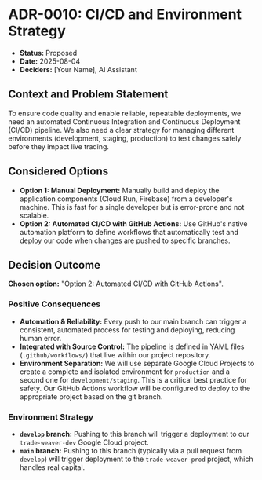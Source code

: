 # ADR-0010: CI/CD and Environment Strategy

* **Status:** Proposed
* **Date:** 2025-08-04
* **Deciders:** [Your Name], AI Assistant

## Context and Problem Statement

To ensure code quality and enable reliable, repeatable deployments, we need an automated Continuous Integration and Continuous Deployment (CI/CD) pipeline. We also need a clear strategy for managing different environments (development, staging, production) to test changes safely before they impact live trading.

## Considered Options

* **Option 1: Manual Deployment:** Manually build and deploy the application components (Cloud Run, Firebase) from a developer's machine. This is fast for a single developer but is error-prone and not scalable.
* **Option 2: Automated CI/CD with GitHub Actions:** Use GitHub's native automation platform to define workflows that automatically test and deploy our code when changes are pushed to specific branches.

## Decision Outcome

**Chosen option:** "Option 2: Automated CI/CD with GitHub Actions".

### Positive Consequences

* **Automation & Reliability:** Every push to our main branch can trigger a consistent, automated process for testing and deploying, reducing human error.
* **Integrated with Source Control:** The pipeline is defined in YAML files (`.github/workflows/`) that live within our project repository.
* **Environment Separation:** We will use separate Google Cloud Projects to create a complete and isolated environment for `production` and a second one for `development/staging`. This is a critical best practice for safety. Our GitHub Actions workflow will be configured to deploy to the appropriate project based on the git branch.

### Environment Strategy

* **`develop` branch:** Pushing to this branch will trigger a deployment to our `trade-weaver-dev` Google Cloud project.
* **`main` branch:** Pushing to this branch (typically via a pull request from `develop`) will trigger deployment to the `trade-weaver-prod` project, which handles real capital.
